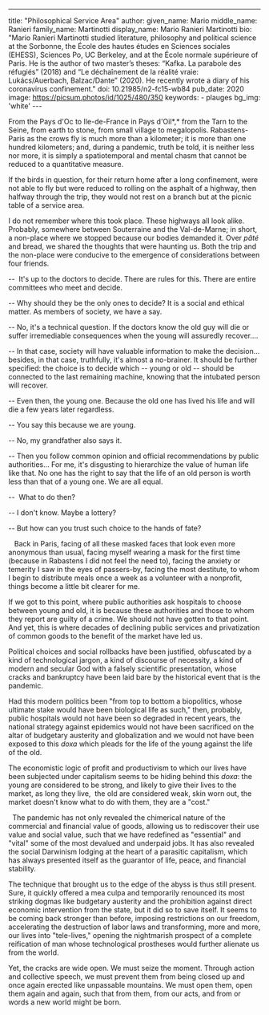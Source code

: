 ---
title: "Philosophical Service Area"
author:
    given_name: Mario
    middle_name: Ranieri
    family_name: Martinotti
    display_name: Mario Ranieri Martinotti
    bio: "Mario Ranieri Martinotti studied literature, philosophy and political science at the Sorbonne, the École des hautes études en Sciences sociales (EHESS), Sciences Po, UC Berkeley, and at the École normale supérieure of Paris. He is the author of two master’s theses: “Kafka. La parabole des réfugiés” (2018) and “Le déchaînement de la réalité vraie: Lukács/Auerbach, Balzac/Dante” (2020). He recently wrote a diary of his coronavirus confinement."
doi: 10.21985/n2-fc15-wb84
pub_date: 2020
image: https://picsum.photos/id/1025/480/350
keywords:
    - plauges
bg_img: 'white'
--- 

From the Pays d'Oc to Ile-de-France in Pays d'Oil*,* from the Tarn to the Seine, from earth to stone, from small village to megalopolis. Rabastens-Paris as the crows fly is much more than a kilometer; it is more than one hundred kilometers; and, during a pandemic, truth be told, it is neither less nor more, it is simply a spatiotemporal and mental chasm that cannot be reduced to a quantitative measure. 

If the birds in question, for their return home after a long confinement, were not able to fly but were reduced to rolling on the asphalt of a highway, then halfway through the trip, they would not rest on a branch but at the picnic table of a service area. 

I do not remember where this took place. These highways all look alike. Probably, somewhere between Souterraine and the Val-de-Marne; in short, a non-place where we stopped because our bodies demanded it. Over *pâté* and bread, we shared the thoughts that were haunting us. Both the trip and the non-place were conducive to the emergence of considerations between four friends.

--  It's up to the doctors to decide. There are rules for this. There are entire committees who meet and decide.

-- Why should they be the only ones to decide? It is a social and ethical matter. As members of society, we have a say.  

-- No, it's a technical question. If the doctors know the old guy will die or suffer irremediable consequences when the young will assuredly recover.... 

-- In that case, society will have valuable information to make the decision... besides, in that case, truthfully, it's almost a no-brainer. It should be further specified: the choice is to decide which -- young or old -- should be connected to the last remaining machine, knowing that the intubated person will recover. 

-- Even then, the young one. Because the old one has lived his life and will die a few years later regardless. 

-- You say this because we are young. 

-- No, my grandfather also says it. 

-- Then you follow common opinion and official recommendations by public authorities... For me, it's disgusting to hierarchize the value of human life like that. No one has the right to say that the life of an old person is worth less than that of a young one. We are all equal. 

--  What to do then? 

-- I don't know. Maybe a lottery? 

-- But how can you trust such choice to the hands of fate?

   Back in Paris, facing of all these masked faces that look even more anonymous than usual, facing myself wearing a mask for the first time (because in Rabastens I did not feel the need to), facing the anxiety or temerity I saw in the eyes of passers-by, facing the most destitute, to whom I begin to distribute meals once a week as a volunteer with a nonprofit, things become a little bit clearer for me.

If we got to this point, where public authorities ask hospitals to choose between young and old, it is because these authorities and those to whom they report are guilty of a crime. We should not have gotten to that point. And yet, this is where decades of declining public services and privatization of common goods to the benefit of the market have led us.   

Political choices and social rollbacks have been justified, obfuscated by a kind of technological jargon, a kind of discourse of necessity, a kind of modern and secular God with a falsely scientific presentation, whose cracks and bankruptcy have been laid bare by the historical event that is the pandemic. 

Had this modern politics been "from top to bottom a biopolitics, whose ultimate stake would have been biological life as such," then, probably, public hospitals would not have been so degraded in recent years, the national strategy against epidemics would not have been sacrificed on the altar of budgetary austerity and globalization and we would not have been exposed to this *doxa* which pleads for the life of the young against the life of the old. 

The economistic logic of profit and productivism to which our lives have been subjected under capitalism seems to be hiding behind this *doxa*: the young are considered to be strong, and likely to give their lives to the market, as long they live,  the old are considered weak, skin worn out, the market doesn't know what to do with them, they are a "cost."

  The pandemic has not only revealed the chimerical nature of the commercial and financial value of goods, allowing us to rediscover their use value and social value, such that we have redefined as "essential" and "vital" some of the most devalued and underpaid jobs. It has also revealed the social Darwinism lodging at the heart of a parasitic capitalism, which has always presented itself as the guarantor of life, peace, and financial stability. 

The technique that brought us to the edge of the abyss is thus still present. Sure, it quickly offered a mea culpa and temporarily renounced its most striking dogmas like budgetary austerity and the prohibition against direct economic intervention from the state, but it did so to save itself. It seems to be coming back stronger than before, imposing restrictions on our freedom, accelerating the destruction of labor laws and transforming, more and more, our lives into "tele-lives," opening the nightmarish prospect of a complete reification of man whose technological prostheses would further alienate us from the world.

Yet, the cracks are wide open. We must seize the moment. Through action and collective speech, we must prevent them from being closed up and once again erected like unpassable mountains. We must open them, open them again and again, such that from them, from our acts, and from or words a new world might be born.  
